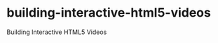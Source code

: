 building-interactive-html5-videos
=================================

Building Interactive HTML5 Videos
